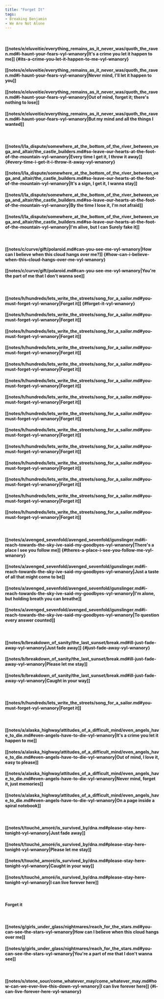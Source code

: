 ```yaml
---
title: "Forget It"
tags:
- Breaking Benjamin
- We Are Not Alone
---
```

&nbsp;
#### [[notes/e/eluveitie/everything_remains_as_it_never_was/quoth_the_raven.md#i-haunt-your-fears-vyl-wnanory|It's a crime you let it happen to me]] {#its-a-crime-you-let-it-happen-to-me-vyl-wnanory}
#### [[notes/e/eluveitie/everything_remains_as_it_never_was/quoth_the_raven.md#i-haunt-your-fears-vyl-wnanory|Never mind, I'll let it happen to you]]
#### [[notes/e/eluveitie/everything_remains_as_it_never_was/quoth_the_raven.md#i-haunt-your-fears-vyl-wnanory|Out of mind, forget it; there's nothing to lose]]
#### [[notes/e/eluveitie/everything_remains_as_it_never_was/quoth_the_raven.md#i-haunt-your-fears-vyl-wnanory|But my mind and all the things I wanted]]
&nbsp;
#### [[notes/l/la_dispute/somewhere_at_the_bottom_of_the_river_between_vega_and_altair/the_castle_builders.md#so-leave-our-hearts-at-the-foot-of-the-mountain-vyl-wnanory|Every time I get it, I throw it away]] {#every-time-i-get-it-i-throw-it-away-vyl-wnanory}
#### [[notes/l/la_dispute/somewhere_at_the_bottom_of_the_river_between_vega_and_altair/the_castle_builders.md#so-leave-our-hearts-at-the-foot-of-the-mountain-vyl-wnanory|It's a sign, I get it, I wanna stay]]
#### [[notes/l/la_dispute/somewhere_at_the_bottom_of_the_river_between_vega_and_altair/the_castle_builders.md#so-leave-our-hearts-at-the-foot-of-the-mountain-vyl-wnanory|By the time I lose it, I'm not afraid]]
#### [[notes/l/la_dispute/somewhere_at_the_bottom_of_the_river_between_vega_and_altair/the_castle_builders.md#so-leave-our-hearts-at-the-foot-of-the-mountain-vyl-wnanory|I'm alive, but I can Surely fake it]]
&nbsp;
#### [[notes/c/curve/gift/polaroid.md#can-you-see-me-vyl-wnanory|How can I believe when this cloud hangs over me?]] {#how-can-i-believe-when-this-cloud-hangs-over-me-vyl-wnanory}
#### [[notes/c/curve/gift/polaroid.md#can-you-see-me-vyl-wnanory|You're the part of me that I don't wanna see]]
&nbsp;
#### [[notes/h/hundreds/lets_write_the_streets/song_for_a_sailor.md#you-must-forget-vyl-wnanory|Forget it]] {#forget-it-vyl-wnanory}
#### [[notes/h/hundreds/lets_write_the_streets/song_for_a_sailor.md#you-must-forget-vyl-wnanory|Forget it]]
#### [[notes/h/hundreds/lets_write_the_streets/song_for_a_sailor.md#you-must-forget-vyl-wnanory|Forget it]]
#### [[notes/h/hundreds/lets_write_the_streets/song_for_a_sailor.md#you-must-forget-vyl-wnanory|Forget it]]
#### [[notes/h/hundreds/lets_write_the_streets/song_for_a_sailor.md#you-must-forget-vyl-wnanory|Forget it]]
#### [[notes/h/hundreds/lets_write_the_streets/song_for_a_sailor.md#you-must-forget-vyl-wnanory|Forget it]]
#### [[notes/h/hundreds/lets_write_the_streets/song_for_a_sailor.md#you-must-forget-vyl-wnanory|Forget it]]
#### [[notes/h/hundreds/lets_write_the_streets/song_for_a_sailor.md#you-must-forget-vyl-wnanory|Forget it]]
#### [[notes/h/hundreds/lets_write_the_streets/song_for_a_sailor.md#you-must-forget-vyl-wnanory|Forget it]]
#### [[notes/h/hundreds/lets_write_the_streets/song_for_a_sailor.md#you-must-forget-vyl-wnanory|Forget it]]
#### [[notes/h/hundreds/lets_write_the_streets/song_for_a_sailor.md#you-must-forget-vyl-wnanory|Forget it]]
#### [[notes/h/hundreds/lets_write_the_streets/song_for_a_sailor.md#you-must-forget-vyl-wnanory|Forget it]]
#### [[notes/h/hundreds/lets_write_the_streets/song_for_a_sailor.md#you-must-forget-vyl-wnanory|Forget it]]
#### [[notes/h/hundreds/lets_write_the_streets/song_for_a_sailor.md#you-must-forget-vyl-wnanory|Forget it]]
&nbsp;
#### [[notes/a/avenged_sevenfold/avenged_sevenfold/gunslinger.md#i-reach-towards-the-sky-ive-said-my-goodbyes-vyl-wnanory|There's a place I see you follow me]] {#theres-a-place-i-see-you-follow-me-vyl-wnanory}
#### [[notes/a/avenged_sevenfold/avenged_sevenfold/gunslinger.md#i-reach-towards-the-sky-ive-said-my-goodbyes-vyl-wnanory|Just a taste of all that might come to be]]
#### [[notes/a/avenged_sevenfold/avenged_sevenfold/gunslinger.md#i-reach-towards-the-sky-ive-said-my-goodbyes-vyl-wnanory|I'm alone, but holding breath you can breathe]]
#### [[notes/a/avenged_sevenfold/avenged_sevenfold/gunslinger.md#i-reach-towards-the-sky-ive-said-my-goodbyes-vyl-wnanory|To question every answer counted]]
&nbsp;
#### [[notes/b/breakdown_of_sanity/the_last_sunset/break.md#ill-just-fade-away-vyl-wnanory|Just fade away]] {#just-fade-away-vyl-wnanory}
#### [[notes/b/breakdown_of_sanity/the_last_sunset/break.md#ill-just-fade-away-vyl-wnanory|Please let me stay]]
#### [[notes/b/breakdown_of_sanity/the_last_sunset/break.md#ill-just-fade-away-vyl-wnanory|Caught in your way]]
&nbsp;
#### [[notes/h/hundreds/lets_write_the_streets/song_for_a_sailor.md#you-must-forget-vyl-wnanory|Forget it]]
&nbsp;
#### [[notes/a/alaska_highway/attitudes_of_a_difficult_mind/even_angels_have_to_die.md#even-angels-have-to-die-vyl-wnanory|It's a crime you let it happen to me]]
#### [[notes/a/alaska_highway/attitudes_of_a_difficult_mind/even_angels_have_to_die.md#even-angels-have-to-die-vyl-wnanory|Out of mind, I love it, easy to please]]
#### [[notes/a/alaska_highway/attitudes_of_a_difficult_mind/even_angels_have_to_die.md#even-angels-have-to-die-vyl-wnanory|Never mind, forget it, just memories]]
#### [[notes/a/alaska_highway/attitudes_of_a_difficult_mind/even_angels_have_to_die.md#even-angels-have-to-die-vyl-wnanory|On a page inside a spiral notebook]]
&nbsp;
#### [[notes/t/touché_amoré/is_survived_by/dna.md#please-stay-here-tonight-vyl-wnanory|Just fade away]]
#### [[notes/t/touché_amoré/is_survived_by/dna.md#please-stay-here-tonight-vyl-wnanory|Please let me stay]]
#### [[notes/t/touché_amoré/is_survived_by/dna.md#please-stay-here-tonight-vyl-wnanory|Caught in your way]]
#### [[notes/t/touché_amoré/is_survived_by/dna.md#please-stay-here-tonight-vyl-wnanory|I can live forever here]]
&nbsp;
#### Forget it
&nbsp;
#### [[notes/g/girls_under_glass/nightmares/reach_for_the_stars.md#you-can-see-the-stars-vyl-wnanory|How can I believe when this cloud hangs over me]]
#### [[notes/g/girls_under_glass/nightmares/reach_for_the_stars.md#you-can-see-the-stars-vyl-wnanory|You're a part of me that I don't wanna see]]
&nbsp;
#### [[notes/s/stone_sour/come_whatever_may/come_whatever_may.md#how-can-we-ever-live-this-down-vyl-wnanory|I can live forever here]] {#i-can-live-forever-here-vyl-wnanory}
